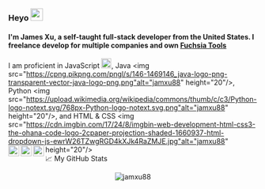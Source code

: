 ### Heyo <img src="https://media.giphy.com/media/hvRJCLFzcasrR4ia7z/giphy.gif" width="25px">
#### I'm James Xu, a self-taught full-stack developer from the United States. I freelance develop for multiple companies and own [Fuchsia Tools](https://fuchsia.tools/) <br>
I am proficient in JavaScript <img src="https://upload.wikimedia.org/wikipedia/commons/thumb/9/99/Unofficial_JavaScript_logo_2.svg/480px-Unofficial_JavaScript_logo_2.svg.png" alt="jamxu88" height="20"/>, 
Java <img src="https://cpng.pikpng.com/pngl/s/146-1469146_java-logo-png-transparent-vector-java-logo-png.png"alt="jamxu88" height="20"/>, 
Python <img src="https://upload.wikimedia.org/wikipedia/commons/thumb/c/c3/Python-logo-notext.svg/768px-Python-logo-notext.svg.png"alt="jamxu88" height="20"/>, 
and HTML & CSS <img src="https://cdn.imgbin.com/17/24/8/imgbin-web-development-html-css3-the-ohana-code-logo-2cpaper-projection-shaded-1660937-html-dropdown-js-ewrW26TZwgRGD4kXJk4RaZMJE.jpg"alt="jamxu88" height="20"/>
<a href="https://twitter.com/jamxu_">
  <img align="left" alt="James Xu | Twitter" width="22px" src="https://raw.githubusercontent.com/peterthehan/peterthehan/master/assets/twitter.svg" />
</a>
<a href="https://www.linkedin.com/in/james-xu-6a51531b9/">
  <img align="left" alt="James's Linkedin" width="22px" src="https://raw.githubusercontent.com/peterthehan/peterthehan/master/assets/linkedin.svg" />
</a>
<a href="https://open.spotify.com/user/e90fe4zsndbm6xoe2t7t8kogf?si=WaLKpwvWTle0btle2qPb6g">
  <img align="left" alt="Abhishek's Spotify" width="22px" src="https://raw.githubusercontent.com/peterthehan/peterthehan/master/assets/spotify.svg" />
</a>
<br>
📈 My GitHub Stats

<p align="center"> <img src="https://github-readme-stats.vercel.app/api?username=jamxu88&show_icons=true&theme=gotham" alt="jamxu88" />
<!--
**jamxu88/jamxu88** is a ✨ _special_ ✨ repository because its `README.md` (this file) appears on your GitHub profile.

Here are some ideas to get you started:

- 🔭 I’m currently working on ...
- 🌱 I’m currently learning ...
- 👯 I’m looking to collaborate on ...
- 🤔 I’m looking for help with ...
- 💬 Ask me about ...
- 📫 How to reach me: ...
- 😄 Pronouns: ...
- ⚡ Fun fact: ...
-->
